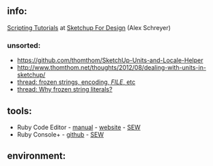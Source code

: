 ## info:

[Scripting Tutorials](https://sketchupfordesign.com/sketchup-tutorials-news/tutorials/scripting/) at [Sketchup For Design](https://sketchupfordesign.com/) (Alex Schreyer)

### unsorted:

- https://github.com/thomthom/SketchUp-Units-and-Locale-Helper
- http://www.thomthom.net/thoughts/2012/08/dealing-with-units-in-sketchup/
- [thread: frozen strings, encoding, _FILE_, etc](https://forums.sketchup.com/t/force-encoding-when-using-frozen-string-literals/109362)
- [thread: Why frozen string literals?](https://forums.sketchup.com/t/why-frozen-string-literals/123843/9)

## tools:

- Ruby Code Editor - [manual](https://alexschreyer.net/projects/sketchup-ruby-code-editor/ruby-code-editor-manual/) - [website](https://alexschreyer.net/projects/sketchup-ruby-code-editor/) - [SEW](https://extensions.sketchup.com/extension/07d36510-4de5-49c5-ba63-5cf254c98b2b/ruby-code-editor)
- Ruby Console+ - [github](https://github.com/aerilius/sketchup-console-plus) - [SEW](https://extensions.sketchup.com/extension/b3865233-5e84-4f7e-8342-517aca889225/Ruby%20Console+)

## environment: